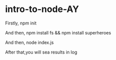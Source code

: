 # intro-to-node-AY

Firstly, npm init

And then, npm install fs && npm install superheroes

And then, node index.js

After that,you will sea results in log
